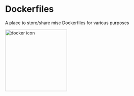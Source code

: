 # Dockerfiles

A place to store/share misc Dockerfiles for various purposes

<img src="https://www.docker.com/sites/default/files/d8/2019-07/Moby-logo.png" alt="docker icon" width="200"/>